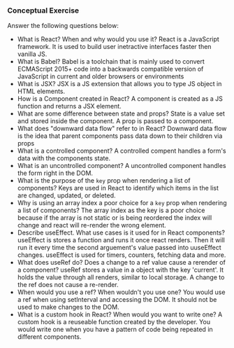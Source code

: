 ### Conceptual Exercise

Answer the following questions below:

- What is React? When and why would you use it?
    React is a JavaScript framework. It is used to build user inetractive interfaces faster then vanilla JS.
- What is Babel?
    Babel is a toolchain that is mainly used to convert ECMAScript 2015+ code into a backwards compatible version of JavaScript in current and older browsers or environments
- What is JSX?
    JSX is a JS extension that allows you to type JS object in HTML elements.
- How is a Component created in React?
    A component is created as a JS function and returns a JSX element.
- What are some difference between state and props?
    State is a value set and stored inside the component. A prop is passed to a component.
- What does "downward data flow" refer to in React?
    Downward data flow is the idea that parent components pass data down to their children via props
- What is a controlled component?
    A controlled compent handles a form's data with the components state.
- What is an uncontrolled component?
 A uncontrolled component handles the form right in the DOM.
- What is the purpose of the `key` prop when rendering a list of components?
    Keys are used in React to identify which items in the list are changed, updated, or deleted. 
- Why is using an array index a poor choice for a `key` prop when rendering a list of components?
    The array index as the key is a poor choice because if the array is not static or is being reordered the index will change and react will re-render the wrong element.
- Describe useEffect.  What use cases is it used for in React components?
    useEffect is stores a function and runs it once react renders. Then it will run it every time the second arguement's value passed into uuseEffect changes. useEffect is used for timers, counters, fetching data and more.
- What does useRef do?  Does a change to a ref value cause a rerender of a component?
    useRef stores a value in a object with the key 'current'. It holds the value through all renders, similar to local storage. A change to the ref does not cause a re-render.
- When would you use a ref? When wouldn't you use one?
    You would use a ref when using setInterval and accessing the DOM. It should not be used to make changes to the DOM.
- What is a custom hook in React? When would you want to write one?
    A custom hook is a reuseable function created by the developer. You would write one when you have a pattern of code being repeated in different components.